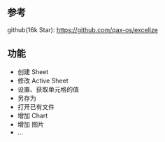 ## 参考
github(16k Star): 
    https://github.com/qax-os/excelize

## 功能
* 创建 Sheet
* 修改 Active Sheet
* 设置、获取单元格的值
* 另存为
* 打开已有文件
* 增加 Chart
* 增加 图片
* ...

